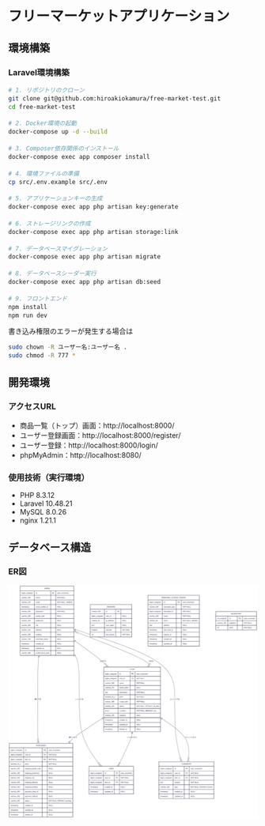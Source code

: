 # フリーマーケットアプリケーション

## 環境構築

### Laravel環境構築
```bash
# 1. リポジトリのクローン
git clone git@github.com:hiroakiokamura/free-market-test.git
cd free-market-test

# 2. Docker環境の起動
docker-compose up -d --build

# 3. Composer依存関係のインストール
docker-compose exec app composer install

# 4. 環境ファイルの準備
cp src/.env.example src/.env

# 5. アプリケーションキーの生成
docker-compose exec app php artisan key:generate

# 6. ストレージリンクの作成
docker-compose exec app php artisan storage:link

# 7. データベースマイグレーション
docker-compose exec app php artisan migrate

# 8. データベースシーダー実行
docker-compose exec app php artisan db:seed

# 9. フロントエンド
npm install
npm run dev
```

書き込み権限のエラーが発生する場合は
```bash
sudo chown -R ユーザー名:ユーザー名 .
sudo chmod -R 777 *
```

## 開発環境

### アクセスURL
- 商品一覧（トップ）画面：http://localhost:8000/
- ユーザー登録画面：http://localhost:8000/register/
- ユーザー登録：http://localhost:8000/login/
- phpMyAdmin：http://localhost:8080/

### 使用技術（実行環境）
- PHP 8.3.12
- Laravel 10.48.21
- MySQL 8.0.26
- nginx 1.21.1

## データベース構造

### ER図
![ER図](src/storage/app/public/images/docs/er-diagram.png)


